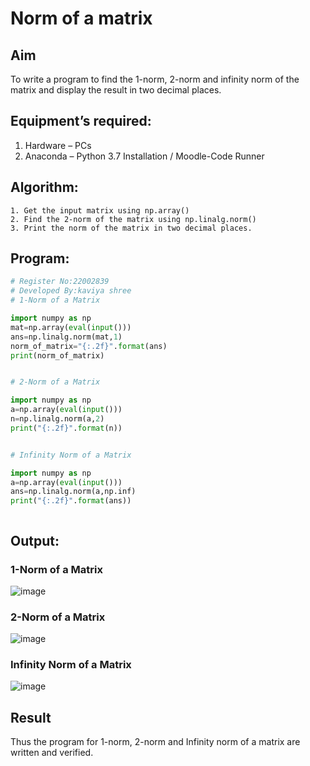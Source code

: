 # Norm of a matrix
## Aim
To write a program to find the 1-norm, 2-norm and infinity norm of the matrix and display the result in two decimal places.
## Equipment’s required:
1.	Hardware – PCs
2.	Anaconda – Python 3.7 Installation / Moodle-Code Runner
## Algorithm:
	1. Get the input matrix using np.array()   
    2. Find the 2-norm of the matrix using np.linalg.norm()
	3. Print the norm of the matrix in two decimal places.
## Program:
```Python
# Register No:22002839
# Developed By:kaviya shree
# 1-Norm of a Matrix

import numpy as np
mat=np.array(eval(input()))
ans=np.linalg.norm(mat,1)
norm_of_matrix="{:.2f}".format(ans)
print(norm_of_matrix)


# 2-Norm of a Matrix

import numpy as np
a=np.array(eval(input()))
n=np.linalg.norm(a,2)
print("{:.2f}".format(n))


# Infinity Norm of a Matrix

import numpy as np
a=np.array(eval(input()))
ans=np.linalg.norm(a,np.inf)
print("{:.2f}".format(ans))



```
## Output:
### 1-Norm of a Matrix
![image](https://user-images.githubusercontent.com/120553351/215090883-e692e2d2-993d-47c6-9eb1-ac888d94ab6e.png)

### 2-Norm of a Matrix
![image](https://user-images.githubusercontent.com/120553351/215090950-c645a0cb-e71d-40e0-8160-3191d3362714.png)
### Infinity Norm of a Matrix
![image](https://user-images.githubusercontent.com/120553351/215091023-571ba549-037d-4d9d-b5b1-2f7f1815d752.png)
## Result
Thus the program for 1-norm, 2-norm and Infinity norm of a matrix are written and verified.

